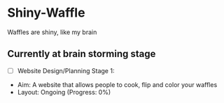 # Shiny-Waffle
Waffles are shiny, like my brain

## Currently at brain storming stage
- [ ] Website Design/Planning Stage 1:

- Aim: A website that allows people to cook, flip and color your waffles
- Layout: Ongoing (Progress: 0%)
